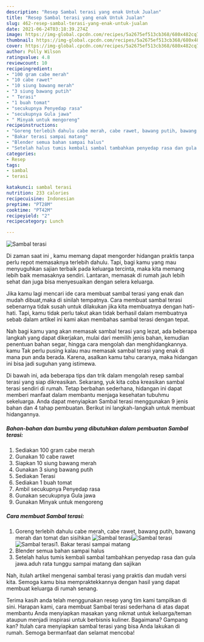 ```yaml
---
description: "Resep Sambal terasi yang enak Untuk Jualan"
title: "Resep Sambal terasi yang enak Untuk Jualan"
slug: 462-resep-sambal-terasi-yang-enak-untuk-jualan
date: 2021-06-24T03:18:39.274Z
image: https://img-global.cpcdn.com/recipes/5a2675ef513cb368/680x482cq70/sambal-terasi-foto-resep-utama.jpg
thumbnail: https://img-global.cpcdn.com/recipes/5a2675ef513cb368/680x482cq70/sambal-terasi-foto-resep-utama.jpg
cover: https://img-global.cpcdn.com/recipes/5a2675ef513cb368/680x482cq70/sambal-terasi-foto-resep-utama.jpg
author: Polly Wilson
ratingvalue: 4.8
reviewcount: 10
recipeingredient:
- "100 gram cabe merah"
- "10 cabe rawet"
- "10 siung bawang merah"
- "3 siung bawang putih"
- " Terasi"
- "1 buah tomat"
- "secukupnya Penyedap rasa"
- "secukupnya Gula jawa"
- " Minyak untuk mengoreng"
recipeinstructions:
- "Goreng terlebih dahulu cabe merah, cabe rawet, bawang putih, bawang merah dan tomat dan sisihkan"
- "Bakar terasi sampai matang"
- "Blender semua bahan sampai halus"
- "Setelah halus tumis kembali sambal tambahkan penyedap rasa dan gula jawa.aduh rata tunggu sampai matang dan sajikan"
categories:
- Resep
tags:
- sambal
- terasi

katakunci: sambal terasi 
nutrition: 233 calories
recipecuisine: Indonesian
preptime: "PT28M"
cooktime: "PT42M"
recipeyield: "2"
recipecategory: Lunch

---
```



![Sambal terasi](https://img-global.cpcdn.com/recipes/5a2675ef513cb368/680x482cq70/sambal-terasi-foto-resep-utama.jpg)

Di zaman  saat ini , kamu memang dapat mengorder hidangan praktis tanpa perlu repot memasaknya terlebih dahulu. Tapi, bagi kamu yang mau menyuguhkan sajian terbaik pada keluarga tercinta, maka kita memang lebih baik memasaknya sendiri. Lantaran, memasak di rumah jauh lebih sehat dan juga bisa menyesuaikan dengan selera keluarga.

Jika kamu lagi mencari ide cara membuat sambal terasi yang enak dan mudah dibuat,maka di sinilah tempatnya. Cara membuat sambal terasi  sebenarnya tidak susah untuk dilakukan jika kita membuatnya dengan hati-hati. Tapi, kamu tidak perlu takut akan tidak berhasil dalam membuatnya 
sebab dalam artikel ini kami akan membahas sambal terasi dengan tepat.  



Nah bagi kamu yang akan memasak sambal terasi yang lezat, ada beberapa langkah yang dapat dikerjakan, mulai dari memilih jenis bahan, kemudian penentuan bahan segar, hingga cara mengolah dan menghidangkannya. kamu Tak perlu pusing kalau mau memasak sambal terasi yang enak di mana pun anda berada. Karena, asalkan kamu  tahu caranya, maka hidangan ini bisa jadi suguhan yang istimewa.

Di bawah ini, ada beberapa tips dan trik dalam mengolah resep sambal terasi yang siap dikreasikan. Sekarang, yuk kita coba kreasikan sambal terasi sendiri di rumah. Tetap berbahan sederhana, hidangan ini dapat memberi manfaat dalam membantu menjaga kesehatan tubuhmu sekeluarga. Anda dapat menyiapkan Sambal terasi menggunakan 9 jenis bahan dan 4 tahap pembuatan. Berikut ini langkah-langkah untuk membuat hidangannya.

<!--inarticleads1-->

##### Bahan-bahan dan bumbu yang dibutuhkan dalam pembuatan Sambal terasi:

1. Sediakan 100 gram cabe merah
1. Gunakan 10 cabe rawet
1. Siapkan 10 siung bawang merah
1. Gunakan 3 siung bawang putih
1. Sediakan  Terasi
1. Sediakan 1 buah tomat
1. Ambil secukupnya Penyedap rasa
1. Gunakan secukupnya Gula jawa
1. Gunakan  Minyak untuk mengoreng




<!--inarticleads2-->

##### Cara membuat Sambal terasi:

1. Goreng terlebih dahulu cabe merah, cabe rawet, bawang putih, bawang merah dan tomat dan sisihkan
<img src="https://img-global.cpcdn.com/steps/c052a68036a999e4/160x128cq70/sambal-terasi-langkah-memasak-1-foto.jpg" alt="Sambal terasi"><img src="https://img-global.cpcdn.com/steps/7a2c1df2676ec887/160x128cq70/sambal-terasi-langkah-memasak-1-foto.jpg" alt="Sambal terasi"><img src="https://img-global.cpcdn.com/steps/d92c0b47893170ea/160x128cq70/sambal-terasi-langkah-memasak-1-foto.jpg" alt="Sambal terasi">1. Bakar terasi sampai matang
1. Blender semua bahan sampai halus
1. Setelah halus tumis kembali sambal tambahkan penyedap rasa dan gula jawa.aduh rata tunggu sampai matang dan sajikan




Nah, itulah artikel mengenai  sambal terasi  yang praktis dan mudah versi kita. Semoga kamu bisa mempraktekkannya dengan hasil yang dapat membuat keluarga di rumah senang. 

Terima kasih anda telah menggunakan resep yang tim kami tampilkan di sini. Harapan kami, cara membuat  Sambal terasi sederhana di atas dapat membantu Anda menyiapkan masakan yang nikmat untuk keluarga/teman ataupun menjadi inspirasi untuk berbisnis kuliner. Bagaimana? Gampang kan? Itulah cara menyiapkan sambal terasi yang bisa Anda lakukan di rumah. Semoga bermanfaat dan selamat mencoba!

